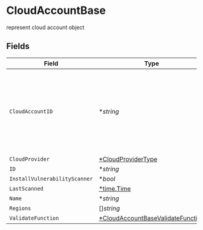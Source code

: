 # CloudAccountBase

represent cloud account object


## Fields

| Field                                                                                              | Type                                                                                               | Required                                                                                           | Description                                                                                        |
| -------------------------------------------------------------------------------------------------- | -------------------------------------------------------------------------------------------------- | -------------------------------------------------------------------------------------------------- | -------------------------------------------------------------------------------------------------- |
| `CloudAccountID`                                                                                   | **string*                                                                                          | :heavy_minus_sign:                                                                                 | the identifier id from the cloud account provider. account ID for AWS and subscription ID in Azure |
| `CloudProvider`                                                                                    | [*CloudProviderType](../../models/shared/cloudprovidertype.md)                                     | :heavy_minus_sign:                                                                                 | N/A                                                                                                |
| `ID`                                                                                               | **string*                                                                                          | :heavy_minus_sign:                                                                                 | N/A                                                                                                |
| `InstallVulnerabilityScanner`                                                                      | **bool*                                                                                            | :heavy_minus_sign:                                                                                 | N/A                                                                                                |
| `LastScanned`                                                                                      | [*time.Time](https://pkg.go.dev/time#Time)                                                         | :heavy_minus_sign:                                                                                 | N/A                                                                                                |
| `Name`                                                                                             | **string*                                                                                          | :heavy_minus_sign:                                                                                 | N/A                                                                                                |
| `Regions`                                                                                          | []*string*                                                                                         | :heavy_minus_sign:                                                                                 | N/A                                                                                                |
| `ValidateFunction`                                                                                 | [*CloudAccountBaseValidateFunction](../../models/shared/cloudaccountbasevalidatefunction.md)       | :heavy_minus_sign:                                                                                 | N/A                                                                                                |